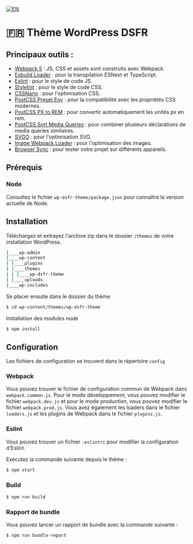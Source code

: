 [![EN](https://img.shields.io/badge/lang-en-red.svg)](https://github.com/BeAPI/dsfr/blob/develop/wp-dsfr-theme/README.EN.md)

# 🇫🇷 Thème WordPress DSFR

## Principaux outils :

* [Webpack 5](https://webpack.js.org/) : JS, CSS et assets sont construits avec Webpack.
* [Esbuild Loader](https://github.com/privatenumber/esbuild-loader) : pour la transpilation ESNext et TypeScript.
* [Eslint](https://eslint.org/) : pour le style de code JS.
* [Stylelint](https://stylelint.io/) : pour le style de code CSS.
* [CSSNano](https://cssnano.co/) : pour l'optimisation CSS.
* [PostCSS Preset Env](https://github.com/csstools/postcss-preset-env) : pour la compatibilité avec les propriétés CSS modernes.
* [PostCSS PX to REM](https://github.com/cuth/postcss-pxtorem) : pour convertir automatiquement les unités px en rem.
* [PostCSS Sort Media Queries](https://github.com/solversgroup/postcss-sort-media-queries) : pour combiner plusieurs déclarations de media queries similaires.
* [SVGO](https://github.com/svg/svgo) : pour l'optimisation SVG.
* [Image Webpack Loader](https://github.com/tcoopman/image-webpack-loader) : pour l'optimisation des images.
* [Browser Sync](https://browsersync.io/) : pour tester votre projet sur différents appareils.

## Prérequis

### Node

Consultez le fichier `wp-dsfr-theme/package.json` pour connaître la version actuelle de Node.

## Installation

Téléchargez et extrayez l'archive zip dans le dossier `/themes` de votre installation WordPress.

```bash
|____wp-admin
|____wp-content
| |____plugins
| |____themes
| | |____wp-dsfr-theme
| |____uploads
|____wp-includes
```

Se placer ensuite dans le dossier du thème

```bash
$ cd wp-content/themes/wp-dsfr-theme
```

Installation des modules node

```bash
$ npm install
```

## Configuration

Les fichiers de configuration se trouvent dans le répertoire `config`

### Webpack

Vous pouvez trouver le fichier de configuration commun de Webpack dans `webpack.common.js`. Pour le mode développement, vous pouvez modifier le fichier `webpack.dev.js` et pour le mode production, vous pouvez modifier le fichier `webpack.prod.js`.
Vous avez également les loaders dans le fichier `loaders.js` et les plugins de Webpack dans le fichier `plugins.js`.

### Eslint

Vous pouvez trouver un fichier `.eslintrc` pour modifier la configuration d'Eslint.

Exécutez la commande suivante depuis le thème :

```bash
$ npm start
```

### Build

```bash
$ npm run build
```

### Rapport de bundle

Vous pouvez lancer un rapport de bundle avec la commande suivante :

```bash
$ npm run bundle-report
```